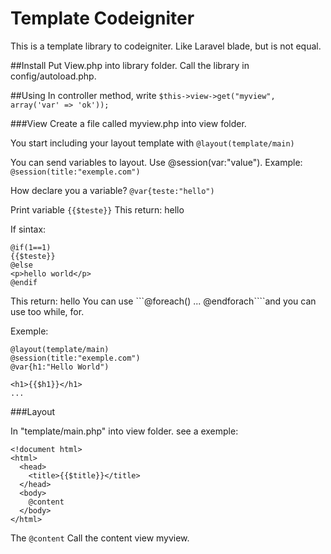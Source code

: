 # Template Codeigniter
This is a template library to codeigniter. Like Laravel blade, but is not equal.

##Install
Put View.php into library folder. Call the library in config/autoload.php. 

##Using
In controller method, write ```$this->view->get("myview", array('var' => 'ok'));```

###View
Create a file called myview.php into view folder.

You start including your layout template with ```@layout(template/main)```

You can send variables to layout. Use @session(var:"value"). Example: ```@session(title:"exemple.com")``` 

How declare you a variable? ```@var{teste:"hello")```

Print variable ```{{$teste}}``` This return: hello

If sintax:
```
@if(1==1)
{{$teste}}
@else
<p>hello world</p>
@endif
```
This return: hello
You can use ```@foreach() ... @endforach````and you can use too while, for.

Exemple:

```
@layout(template/main)
@session(title:"exemple.com")
@var{h1:"Hello World")

<h1>{{$h1}}</h1>
...

```

###Layout

In "template/main.php" into view folder.
see a exemple:

```
<!document html>
<html>
  <head>
    <title>{{$title}}</title>
  </head>
  <body>
    @content
  </body>
</html>
```
The ```@content``` Call the content view myview.
